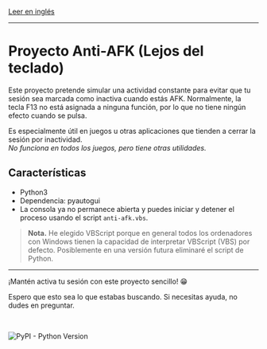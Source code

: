 
[Leer en inglés](README.md)

---

# Proyecto Anti-AFK (Lejos del teclado)

Este proyecto pretende simular una actividad constante para evitar que tu sesión sea marcada como inactiva cuando estás AFK. Normalmente, la tecla F13 no está asignada a ninguna función, por lo que no tiene ningún efecto cuando se pulsa.

Es especialmente útil en juegos u otras aplicaciones que tienden a cerrar la sesión por inactividad.<br>_No funciona en todos los juegos, pero tiene otras utilidades._

## Características

- Python3
- Dependencia: pyautogui
- La consola ya no permanece abierta y puedes iniciar y detener el proceso usando el script `anti-afk.vbs`.

> **Nota.** He elegido VBScript porque en general todos los ordenadores con Windows tienen la capacidad de interpretar VBScript (VBS) por defecto. Posiblemente en una versión futura eliminaré el script de Python.

---

¡Mantén activa tu sesión con este proyecto sencillo! 😁

Espero que esto sea lo que estabas buscando. Si necesitas ayuda, no dudes en preguntar.

<br>

![PyPI - Python Version](https://img.shields.io/pypi/pyversions/pyautogui)

